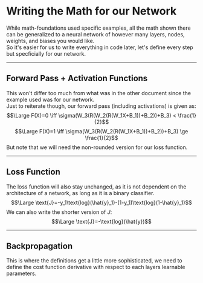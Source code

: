 # Writing the Math for our Network

While math-foundations used specific examples, all the math shown there can be generalized to a neural network of however many layers, nodes, weights, and biases you would like. <br>
So it's easier for us to write everything in code later, let's define every step but specficially for our network. 

---

## Forward Pass + Activation Functions

This won't differ too much from what was in the other document since the example used was for our network. <br>
Just to reiterate though, our forward pass (including activations) is given as: 
$$\Large F(X)=0 \iff \sigma(W_3(R(W_2(R(W_1X+B_1))+B_2))+B_3) < \frac{1}{2}$$
$$\Large F(X)=1 \iff \sigma(W_3(R(W_2(R(W_1X+B_1))+B_2))+B_3) \ge \frac{1}{2}$$
But note that we will need the non-rounded version for our loss function.

---

## Loss Function

The loss function will also stay unchanged, as it is not dependent on the architecture of a network, as long as it is a binary classifier.<br>
$$\Large \text{J}=-y_1\text{log}(\hat{y}_1)-(1-y_1)\text{log}(1-\hat{y}_1)$$
We can also write the shorter version of $J$:
$$\Large \text{J}=-\text{log}(\hat{y})$$

---

## Backpropagation

This is where the definitions get a little more sophisticated, we need to define the cost function derivative with respect to each layers learnable parameters. 
